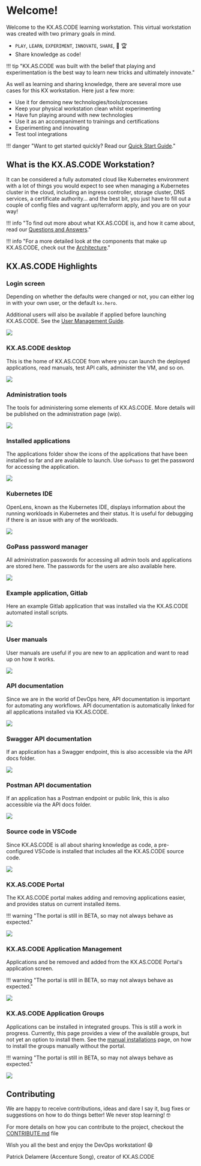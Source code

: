 # Welcome!

Welcome to the KX.AS.CODE learning workstation. This virtual workstation was created with two primary goals in mind.

*   `PLAY`, `LEARN`, `EXPERIMENT`, `INNOVATE`, `SHARE`, :muscle: :trophy:
*   Share knowledge as code!

!!! tip "KX.AS.CODE was built with the belief that playing and experimentation is the best way to learn new tricks and ultimately innovate." 

As well as learning and sharing knowledge, there are several more use cases for this KX workstation. Here just a few more:

*   Use it for demoing new technologies/tools/processes
*   Keep your physical workstation clean whilst experimenting
*   Have fun playing around with new technologies
*   Use it as an accompaniment to trainings and certifications
*   Experimenting and innovating
*   Test tool integrations

!!! danger "Want to get started quickly? Read our [Quick Start Guide](User-Guide/Quick-Start-Guide/)."

## What is the KX.AS.CODE Workstation?
It can be considered a fully automated cloud like Kubernetes environment with a lot of things you would expect to see when managing a Kubernetes cluster in the cloud, including an ingress controller, storage cluster, DNS services, a certificate authority... and the best bit, you just have to fill out a couple of config files and vagrant up/terraform apply, and you are on your way!

!!! info "To find out more about what KX.AS.CODE is, and how it came about, read our [Questions and Answers](Overview/Questions_and_Answers/)."

!!! info "For a more detailed look at the components that make up KX.AS.CODE, check out the [Architecture](Overview/Architecture/)."

## KX.AS.CODE Highlights

### Login screen
Depending on whether the defaults were changed or not, you can either log in with your own user, or the default `kx.hero`. 

Additional users will also be available if applied before launching KX.AS.CODE. See the [User Management Guide](Deployment/User-Management/).

![](images/kx.as.code_login_screen.png)

### KX.AS.CODE desktop

This is the home of KX.AS.CODE from where you can launch the deployed applications, read manuals, test API calls, administer the VM, and so on.

![](images/kx.as.code_desktop.png)

### Administration tools

The tools for administering some elements of KX.AS.CODE. More details will be published on the administration page (wip).

![](images/kx.as.code_admin_tools.png)

### Installed applications

The applications folder show the icons of the applications that have been installed so far and are available to launch. Use `GoPoass` to get the password for accessing the application. 

![](images/kx.as.code_applications.png)

### Kubernetes IDE

OpenLens, known as the Kubernetes IDE, displays information about the running workloads in Kubernetes and their status. It is useful for debugging if there is an issue with any of the workloads.

![](images/kx.as.code_openlens.png)

### GoPass password manager

All administration passwords for accessing all admin tools and applications are stored here. The passwords for the users are also available here.

![](images/kx.as.code_gopass.png)

### Example application, Gitlab

Here an example Gitlab application that was installed via the KX.AS.CODE automated install scripts.

![](images/kx.as.code_gitlab.png)

### User manuals

User manuals are useful if you are new to an application and want to read up on how it works.

![](images/kx.as.code_application_user_manuals.png)

### API documentation

Since we are in the world of DevOps here, API documentation is important for automating any workflows. API documentation is automatically linked for all applications installed via KX.AS.CODE.

![](images/kx.as.code_api_docs.png)

### Swagger API documentation

If an application has a Swagger endpoint, this is also accessible via the API docs folder.

![](images/kx.as.code_harbor_swagger.png)

### Postman API documentation

If an application has a Postman endpoint or public link, this is also accessible via the API docs folder.

![](images/kx.as.code_mattermost_postman.png)

### Source code in VSCode

Since KX.AS.CODE is all about sharing knowledge as code, a pre-configured VSCode is installed that includes all the KX.AS.CODE source code.

![](images/kx.as.code_vscode.png)

### KX.AS.CODE Portal

The KX.AS.CODE portal makes adding and removing applications easier, and provides status on current installed items.

!!! warning "The portal is still in BETA, so may not always behave as expected."

![](images/kx.as.code_portal.png)

### KX.AS.CODE Application Management

Applications and be removed and added from the KX.AS.CODE Portal's application screen.

!!! warning "The portal is still in BETA, so may not always behave as expected."

![](images/kx.as.code_portal_applications.png)

### KX.AS.CODE Application Groups

Applications can be installed in integrated groups. This is still a work in progress. Currently, this page provides a view of the available groups, but not yet an option to install them.
See the [manual installations](User-Guide/Manual-Provisioning/#installation-groups) page, on how to install the groups manually without the portal.

!!! warning "The portal is still in BETA, so may not always behave as expected."

![](images/kx.as.code_portal_application_groups.png)


## Contributing
We are happy to receive contributions, ideas and dare I say it, bug fixes or suggestions on how to do things better! We never stop learning! :nerd_face:

For more details on how you can contribute to the project, checkout the [CONTRIBUTE.md](Development/Contribution-Guidelines/) file

Wish you all the best and enjoy the DevOps workstation! :smile:

Patrick Delamere (Accenture Song), creator of KX.AS.CODE

